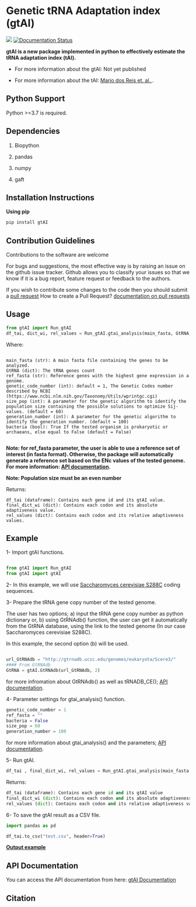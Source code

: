 # Genetic tRNA Adaptation index (gtAI)

[![](https://img.shields.io/badge/doi-https%3A%2F%2Fdoi.org%2F10.1016%2Fj.jprot.2019.103613-red)]()
[![Documentation Status](https://readthedocs.org/projects/gtai/badge/?version=latest)](https://gtai.readthedocs.io/en/latest/?badge=latest)

**gtAI is a new package implemented in python to effectively estimate the tRNA adaptation index (tAI).**

- For more information about the gtAI: Not yet published 

- For more information about the tAI: [Mario dos Reis et. al.,](https://academic.oup.com/nar/article/32/17/5036/1333956).

## Python Support

Python >=3.7 is required.

## Dependencies

1. Biopython

2. pandas

3. numpy

4. gaft

## Installation Instructions

**Using pip**

```python
pip install gtAI
```

## Contribution Guidelines

Contributions to the software are welcome

For bugs and suggestions, the most effective way is by raising an issue on the github issue tracker. 
Github allows you to classify your issues so that we know if it is a bug report, feature request or feedback to the authors.

If you wish to contribute some changes to the code then you should submit a [pull request](https://github.com/AliYoussef96/gtAI/pulls)
How to create a Pull Request? [documentation on pull requests](https://help.github.com/en/articles/about-pull-requests)

## Usage

```python
from gtAI import Run_gtAI
df_tai, dict_wi, rel_values = Run_gtAI.gtai_analysis(main_fasta, GtRNA, genetic_code_number, size_pop, generation_number=50, ref_fasta= ref_fasta, bacteria=False)
```

Where:

```

main_fasta (str): A main fasta file containing the genes to be analyzed.
GtRNA (dict): The tRNA genes count
ref_fasta (str): Reference genes with the highest gene expression in a genome.
genetic_code_number (int): default = 1, The Genetic Codes number described by NCBI (https://www.ncbi.nlm.nih.gov/Taxonomy/Utils/wprintgc.cgi)
size_pop (int): A parameter for the genetic algorithm to identify the population size containing the possible solutions to optimize Sij-values. (default = 60)
generation_number (int): A parameter for the genetic algorithm to identify the generation number. (default = 100)
bacteria (bool): True If the tested organism is prokaryotic or archaeans, else equal to False (default = False)


```

**Note: for ref_fasta parameter, the user is able to use a reference set of interest (in fasta format). Otherwise, the package will automatically generate a reference set based on the ENc values of the tested genome. For more information: [API documentation](https://gtai.readthedocs.io/en/latest/?badge=latest).**


**Note: Population size must be an even number**

Returns:

```
df_tai (dataframe): Contains each gene id and its gtAI value.
final_dict_wi (dict): Contains each codon and its absolute adaptiveness value.
rel_values (dict): Contains each codon and its relative adaptiveness values.
```

## Example

1- Import gtAI functions.

```python

from gtAI import Run_gtAI
from gtAI import gtAI 
```

2- In this example, we will use [Saccharomyces cerevisiae S288C](https://www.ncbi.nlm.nih.gov/genome/browse/#!/eukaryotes/15/Saccharomyces%20cerevisiae%20S288c) coding sequences.

3- Prepare the tRNA gene copy number of the tested genome.

The user has two options;  a) input the tRNA gene copy number as python dictionary or, b) using GtRNAdb() function, the user can get it automatically from the GtRNA database, using the link to the tested genome (In our case Saccharomyces cerevisiae S288C).

In this example, the second option (b) will be used.

```python

url_GtRNAdb = "http://gtrnadb.ucsc.edu/genomes/eukaryota/Scere3/"
#### From GtRNAdb
GtRNA = gtAI.GtRNAdb(url_GtRNAdb, 2)

```

for more infromation about GtRNAdb() as well as tRNADB_CE(); [API documentation](https://gtai.readthedocs.io/en/latest/?badge=latest).

4- Parameter settings for gtai_analysis() function.

```python
genetic_code_number = 1
ref_fasta = ""
bacteria = False
size_pop = 60
generation_number = 100
```

for more information about gtai_analysis() and the parameters; [API documentation](https://gtai.readthedocs.io/en/latest/?badge=latest).

5- Run gtAI.

```python
df_tai , final_dict_wi, rel_values = Run_gtAI.gtai_analysis(main_fasta,GtRNA,genetic_code_number,bacteria=bacteria, size_pop=size_pop,generation_number=generation_number)
```

Returns:

```python
df_tai (dataframe): Contains each gene id and its gtAI value 
final_dict_wi (dict): Contains each codon and its absolute adaptiveness value
rel_values (dict): Contains each codon and its relative adaptiveness values
```

6- To save the gtAI result as a CSV file.


```python
import pandas as pd

df_tai.to_csv("test.csv", header=True)
```

[**Output example**](https://github.com/AliYoussef96/gtAI/blob/master/Saccharomyces%20cerevisiae%20S288c.csv)

## API Documentation

You can access the API documentation from here: [gtAI Documentation](https://gtai.readthedocs.io/en/latest/?badge=latest)


## Citation

